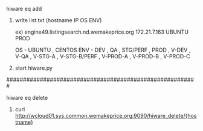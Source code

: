 hiware eq add

1. write list.txt (hostname     IP      OS      ENV)

    ex) engine49.listingsearch.nd.wemakeprice.org       172.21.7.163    UBUNTU  PROD

    OS - UBUNTU , CENTOS
    ENV - DEV , QA , STG/PERF , PROD , V-DEV , V-QA , V-STG-A , V-STG-B/PERF , V-PROD-A , V-PROD-B , V-PROD-C

2. start hiware.py



#########################################################


hiware eq delete

1. curl http://wcloud01.sys.common.wemakeprice.org:9090/hiware_delete/{hostname}
